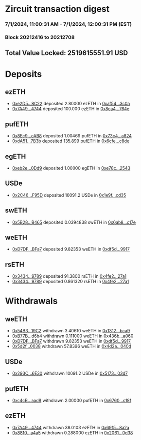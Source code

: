 # Zircuit transaction digest
### 7/1/2024, 11:00:31 AM - 7/1/2024, 12:00:31 PM (EST)
### Block 20212416 to 20212708

## Total Value Locked: 2519615551.91 USD

# Deposits
## ezETH
- [0xe2D5...8C22](https://etherscan.io/address/0xe2D5CFfb32E6B4aF1515DbA1Ab52ba3E2c618C22) deposited 2.80000 ezETH in [0xaf54...3c0a](https://etherscan.io/tx/0xe2D5CFfb32E6B4aF1515DbA1Ab52ba3E2c618C22)
- [0x7A49...4744](https://etherscan.io/address/0x7A493Be5c2ce014cD049Bf178a1ac0Db1B434744) deposited 100.000 ezETH in [0x8ca4...764e](https://etherscan.io/tx/0x7A493Be5c2ce014cD049Bf178a1ac0Db1B434744)
## pufETH
- [0x8Ec9...cAB8](https://etherscan.io/address/0x8Ec96a6F350193bdce257b349016186433d6cAB8) deposited 1.00469 pufETH in [0x73c4...a824](https://etherscan.io/tx/0x8Ec96a6F350193bdce257b349016186433d6cAB8)
- [0xdA51...7B3b](https://etherscan.io/address/0xdA51f03c926Da7ADb9357AcA9dab8232bAAb7B3b) deposited 135.899 pufETH in [0x6cfe...c8de](https://etherscan.io/tx/0xdA51f03c926Da7ADb9357AcA9dab8232bAAb7B3b)
## egETH
- [0xeb2e...0Dd9](https://etherscan.io/address/0xeb2eD7645147C2113CE854844119076111370Dd9) deposited 1.00000 egETH in [0xe78c...2543](https://etherscan.io/tx/0xeb2eD7645147C2113CE854844119076111370Dd9)
## USDe
- [0x2C46...F95D](https://etherscan.io/address/0x2C46E6874501A2CF100953B46A63C2AFA89bF95D) deposited 10091.2 USDe in [0x1e9f...cd35](https://etherscan.io/tx/0x2C46E6874501A2CF100953B46A63C2AFA89bF95D)
## swETH
- [0x5B28...B465](https://etherscan.io/address/0x5B289bC12318f3580Ba2ad78e785F132F606B465) deposited 0.0394838 swETH in [0x6ab8...c17e](https://etherscan.io/tx/0x5B289bC12318f3580Ba2ad78e785F132F606B465)
## weETH
- [0xD7DF...BFa7](https://etherscan.io/address/0xD7DF7E085214743530afF339aFC420c7c720BFa7) deposited 9.82353 weETH in [0xdf5d...9917](https://etherscan.io/tx/0xD7DF7E085214743530afF339aFC420c7c720BFa7)
## rsETH
- [0x3434...9789](https://etherscan.io/address/0x34349c5569e7B846c3558961552D2202760A9789) deposited 91.3800 rsETH in [0x4fe2...27a1](https://etherscan.io/tx/0x34349c5569e7B846c3558961552D2202760A9789)
- [0x3434...9789](https://etherscan.io/address/0x34349c5569e7B846c3558961552D2202760A9789) deposited 0.861320 rsETH in [0x4fe2...27a1](https://etherscan.io/tx/0x34349c5569e7B846c3558961552D2202760A9789)
# Withdrawals
## weETH
- [0x54B3...19C2](https://etherscan.io/address/0x54B33FA0824155fe400a862731053d778C0319C2) withdrawn 3.40610 weETH in [0x1312...bca9](https://etherscan.io/tx/0x54B33FA0824155fe400a862731053d778C0319C2)
- [0xB77B...d6b4](https://etherscan.io/address/0xB77B01aC7AF6E0f409F256aA8591969404A6d6b4) withdrawn 0.111000 weETH in [0x436b...a060](https://etherscan.io/tx/0xB77B01aC7AF6E0f409F256aA8591969404A6d6b4)
- [0xD7DF...BFa7](https://etherscan.io/address/0xD7DF7E085214743530afF339aFC420c7c720BFa7) withdrawn 9.82353 weETH in [0xdf5d...9917](https://etherscan.io/tx/0xD7DF7E085214743530afF339aFC420c7c720BFa7)
- [0x5d2f...0038](https://etherscan.io/address/0x5d2f29AA18aEf827317c48bd2b4f05fA24880038) withdrawn 57.8396 weETH in [0x4d2a...040d](https://etherscan.io/tx/0x5d2f29AA18aEf827317c48bd2b4f05fA24880038)
## USDe
- [0x293C...6E30](https://etherscan.io/address/0x293C6937D8D82e05B01335F7B33FBA0c8e256E30) withdrawn 10091.2 USDe in [0x5173...03d7](https://etherscan.io/tx/0x293C6937D8D82e05B01335F7B33FBA0c8e256E30)
## pufETH
- [0xc4cB...aad8](https://etherscan.io/address/0xc4cB024d4Fab16186B8bE8C0a5780CAA172Daad8) withdrawn 2.00000 pufETH in [0x6760...c18f](https://etherscan.io/tx/0xc4cB024d4Fab16186B8bE8C0a5780CAA172Daad8)
## ezETH
- [0x7A49...4744](https://etherscan.io/address/0x7A493Be5c2ce014cD049Bf178a1ac0Db1B434744) withdrawn 38.0103 ezETH in [0x69f5...8a2a](https://etherscan.io/tx/0x7A493Be5c2ce014cD049Bf178a1ac0Db1B434744)
- [0x8810...a4a5](https://etherscan.io/address/0x881057Ff08Da8464d044BB839Bd914daFF95a4a5) withdrawn 0.288000 ezETH in [0x2061...0d38](https://etherscan.io/tx/0x881057Ff08Da8464d044BB839Bd914daFF95a4a5)
